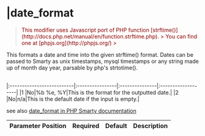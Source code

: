 # |date\_format #

> <font color='darkred'>
</li></ul><blockquote>This modifier uses Javascript port of PHP function        [strftime()](http://docs.php.net/manual/en/function.strftime.php).
> You can find one at [phpjs.org](http://phpjs.org/)
> </font></blockquote>

This formats a date and time into the given strftime() format. Dates can be passed to Smarty as unix timestamps, mysql timestamps or any string made up of month day year, parsable by php's strtotime().<br>
<br>
<table><thead><th> <b>Parameter Position</b> </th><th> <b>Required</b> </th><th> <b>Default</b> </th><th> <b>Description</b> </th></thead><tbody>
|:--------------------------|:----------------|:---------------|:-------------------|
|1 |No|%b %e, %Y|This is the format for the outputted date.|
|2 |No|n/a|This is the default date if the input is empty.|

see also [date\_format in PHP Smarty documentation](http://www.smarty.net/docs/en/language.modifier.date.format.tpl)